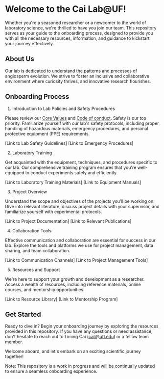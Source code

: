 # Welcome to the Cai Lab@UF! 

Whether you're a seasoned researcher or a newcomer to the world of laboratory science, we're thrilled to have you join our team. This repository serves as your guide to the onboarding process, designed to provide you with all the necessary resources, information, and guidance to kickstart your journey effectively.

## About Us

Our lab is dedicated to understand the patterns and processes of angiosperm evolution. We strive to foster an inclusive and collaborative environment where curiosity thrives, and innovative research flourishes.

## Onboarding Process
1. Introduction to Lab Policies and Safety Procedures

Please review our [Core Values](https://github.com/Cai-group/Onboarding/blob/main/CORE_VALUES.md) and [Code of conduct](https://github.com/Cai-group/Onboarding/blob/main/CODE_OF_CONDUCT.md). Safety is our top priority. Familiarize yourself with our lab's safety protocols, including proper handling of hazardous materials, emergency procedures, and personal protective equipment (PPE) requirements.

[Link to Lab Safety Guidelines]
[Link to Emergency Procedures]

2. Laboratory Training

Get acquainted with the equipment, techniques, and procedures specific to our lab. Our comprehensive training program ensures that you're well-equipped to conduct experiments safely and efficiently.

[Link to Laboratory Training Materials]
[Link to Equipment Manuals]

3. Project Overview

Understand the scope and objectives of the projects you'll be working on. Dive into relevant literature, discuss project details with your supervisor, and familiarize yourself with experimental protocols.

[Link to Project Documentation]
[Link to Relevant Publications]

4. Collaboration Tools

Effective communication and collaboration are essential for success in our lab. Explore the tools and platforms we use for project management, data sharing, and team collaboration.

[Link to Communication Channels]
[Link to Project Management Tools]

5. Resources and Support

We're here to support your growth and development as a researcher. Access a wealth of resources, including reference materials, online courses, and mentorship opportunities.

[Link to Resource Library]
[Link to Mentorship Program]

## Get Started
Ready to dive in? Begin your onboarding journey by exploring the resources provided in this repository. If you have any questions or need assistance, don't hesitate to reach out to Liming Cai (cail@ufl.edu) or a fellow team member.

Welcome aboard, and let's embark on an exciting scientific journey together!

Note: This repository is a work in progress and will be continually updated to ensure a seamless onboarding experience.




